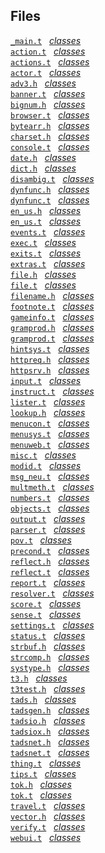 ---
---
## Files

<a href="file/_main.t.html#_main.t"
target="main"><code>_main.t</code></a>  
<a href="index/_main.t.html" target="classes"><em>classes</em></a>  
<a href="file/action.t.html#action.t"
target="main"><code>action.t</code></a>  
<a href="index/action.t.html" target="classes"><em>classes</em></a>  
<a href="file/actions.t.html#actions.t"
target="main"><code>actions.t</code></a>  
<a href="index/actions.t.html" target="classes"><em>classes</em></a>  
<a href="file/actor.t.html#actor.t"
target="main"><code>actor.t</code></a>  
<a href="index/actor.t.html" target="classes"><em>classes</em></a>  
<a href="file/adv3.h.html#adv3.h" target="main"><code>adv3.h</code></a>
  <a href="index/adv3.h.html" target="classes"><em>classes</em></a>  
<a href="file/banner.t.html#banner.t"
target="main"><code>banner.t</code></a>  
<a href="index/banner.t.html" target="classes"><em>classes</em></a>  
<a href="file/bignum.h.html#bignum.h"
target="main"><code>bignum.h</code></a>  
<a href="index/bignum.h.html" target="classes"><em>classes</em></a>  
<a href="file/browser.t.html#browser.t"
target="main"><code>browser.t</code></a>  
<a href="index/browser.t.html" target="classes"><em>classes</em></a>  
<a href="file/bytearr.h.html#bytearr.h"
target="main"><code>bytearr.h</code></a>  
<a href="index/bytearr.h.html" target="classes"><em>classes</em></a>  
<a href="file/charset.h.html#charset.h"
target="main"><code>charset.h</code></a>  
<a href="index/charset.h.html" target="classes"><em>classes</em></a>  
<a href="file/console.t.html#console.t"
target="main"><code>console.t</code></a>  
<a href="index/console.t.html" target="classes"><em>classes</em></a>  
<a href="file/date.h.html#date.h" target="main"><code>date.h</code></a>
  <a href="index/date.h.html" target="classes"><em>classes</em></a>  
<a href="file/dict.h.html#dict.h" target="main"><code>dict.h</code></a>
  <a href="index/dict.h.html" target="classes"><em>classes</em></a>  
<a href="file/disambig.t.html#disambig.t"
target="main"><code>disambig.t</code></a>  
<a href="index/disambig.t.html" target="classes"><em>classes</em></a>  
<a href="file/dynfunc.h.html#dynfunc.h"
target="main"><code>dynfunc.h</code></a>  
<a href="index/dynfunc.h.html" target="classes"><em>classes</em></a>  
<a href="file/dynfunc.t.html#dynfunc.t"
target="main"><code>dynfunc.t</code></a>  
<a href="index/dynfunc.t.html" target="classes"><em>classes</em></a>  
<a href="file/en_us.h.html#en_us.h"
target="main"><code>en_us.h</code></a>  
<a href="index/en_us.h.html" target="classes"><em>classes</em></a>  
<a href="file/en_us.t.html#en_us.t"
target="main"><code>en_us.t</code></a>  
<a href="index/en_us.t.html" target="classes"><em>classes</em></a>  
<a href="file/events.t.html#events.t"
target="main"><code>events.t</code></a>  
<a href="index/events.t.html" target="classes"><em>classes</em></a>  
<a href="file/exec.t.html#exec.t" target="main"><code>exec.t</code></a>
  <a href="index/exec.t.html" target="classes"><em>classes</em></a>  
<a href="file/exits.t.html#exits.t"
target="main"><code>exits.t</code></a>  
<a href="index/exits.t.html" target="classes"><em>classes</em></a>  
<a href="file/extras.t.html#extras.t"
target="main"><code>extras.t</code></a>  
<a href="index/extras.t.html" target="classes"><em>classes</em></a>  
<a href="file/file.h.html#file.h" target="main"><code>file.h</code></a>
  <a href="index/file.h.html" target="classes"><em>classes</em></a>  
<a href="file/file.t.html#file.t" target="main"><code>file.t</code></a>
  <a href="index/file.t.html" target="classes"><em>classes</em></a>  
<a href="file/filename.h.html#filename.h"
target="main"><code>filename.h</code></a>  
<a href="index/filename.h.html" target="classes"><em>classes</em></a>  
<a href="file/footnote.t.html#footnote.t"
target="main"><code>footnote.t</code></a>  
<a href="index/footnote.t.html" target="classes"><em>classes</em></a>  
<a href="file/gameinfo.t.html#gameinfo.t"
target="main"><code>gameinfo.t</code></a>  
<a href="index/gameinfo.t.html" target="classes"><em>classes</em></a>  
<a href="file/gramprod.h.html#gramprod.h"
target="main"><code>gramprod.h</code></a>  
<a href="index/gramprod.h.html" target="classes"><em>classes</em></a>  
<a href="file/gramprod.t.html#gramprod.t"
target="main"><code>gramprod.t</code></a>  
<a href="index/gramprod.t.html" target="classes"><em>classes</em></a>  
<a href="file/hintsys.t.html#hintsys.t"
target="main"><code>hintsys.t</code></a>  
<a href="index/hintsys.t.html" target="classes"><em>classes</em></a>  
<a href="file/httpreq.h.html#httpreq.h"
target="main"><code>httpreq.h</code></a>  
<a href="index/httpreq.h.html" target="classes"><em>classes</em></a>  
<a href="file/httpsrv.h.html#httpsrv.h"
target="main"><code>httpsrv.h</code></a>  
<a href="index/httpsrv.h.html" target="classes"><em>classes</em></a>  
<a href="file/input.t.html#input.t"
target="main"><code>input.t</code></a>  
<a href="index/input.t.html" target="classes"><em>classes</em></a>  
<a href="file/instruct.t.html#instruct.t"
target="main"><code>instruct.t</code></a>  
<a href="index/instruct.t.html" target="classes"><em>classes</em></a>  
<a href="file/lister.t.html#lister.t"
target="main"><code>lister.t</code></a>  
<a href="index/lister.t.html" target="classes"><em>classes</em></a>  
<a href="file/lookup.h.html#lookup.h"
target="main"><code>lookup.h</code></a>  
<a href="index/lookup.h.html" target="classes"><em>classes</em></a>  
<a href="file/menucon.t.html#menucon.t"
target="main"><code>menucon.t</code></a>  
<a href="index/menucon.t.html" target="classes"><em>classes</em></a>  
<a href="file/menusys.t.html#menusys.t"
target="main"><code>menusys.t</code></a>  
<a href="index/menusys.t.html" target="classes"><em>classes</em></a>  
<a href="file/menuweb.t.html#menuweb.t"
target="main"><code>menuweb.t</code></a>  
<a href="index/menuweb.t.html" target="classes"><em>classes</em></a>  
<a href="file/misc.t.html#misc.t" target="main"><code>misc.t</code></a>
  <a href="index/misc.t.html" target="classes"><em>classes</em></a>  
<a href="file/modid.t.html#modid.t"
target="main"><code>modid.t</code></a>  
<a href="index/modid.t.html" target="classes"><em>classes</em></a>  
<a href="file/msg_neu.t.html#msg_neu.t"
target="main"><code>msg_neu.t</code></a>  
<a href="index/msg_neu.t.html" target="classes"><em>classes</em></a>  
<a href="file/multmeth.t.html#multmeth.t"
target="main"><code>multmeth.t</code></a>  
<a href="index/multmeth.t.html" target="classes"><em>classes</em></a>  
<a href="file/numbers.t.html#numbers.t"
target="main"><code>numbers.t</code></a>  
<a href="index/numbers.t.html" target="classes"><em>classes</em></a>  
<a href="file/objects.t.html#objects.t"
target="main"><code>objects.t</code></a>  
<a href="index/objects.t.html" target="classes"><em>classes</em></a>  
<a href="file/output.t.html#output.t"
target="main"><code>output.t</code></a>  
<a href="index/output.t.html" target="classes"><em>classes</em></a>  
<a href="file/parser.t.html#parser.t"
target="main"><code>parser.t</code></a>  
<a href="index/parser.t.html" target="classes"><em>classes</em></a>  
<a href="file/pov.t.html#pov.t" target="main"><code>pov.t</code></a>  
<a href="index/pov.t.html" target="classes"><em>classes</em></a>  
<a href="file/precond.t.html#precond.t"
target="main"><code>precond.t</code></a>  
<a href="index/precond.t.html" target="classes"><em>classes</em></a>  
<a href="file/reflect.h.html#reflect.h"
target="main"><code>reflect.h</code></a>  
<a href="index/reflect.h.html" target="classes"><em>classes</em></a>  
<a href="file/reflect.t.html#reflect.t"
target="main"><code>reflect.t</code></a>  
<a href="index/reflect.t.html" target="classes"><em>classes</em></a>  
<a href="file/report.t.html#report.t"
target="main"><code>report.t</code></a>  
<a href="index/report.t.html" target="classes"><em>classes</em></a>  
<a href="file/resolver.t.html#resolver.t"
target="main"><code>resolver.t</code></a>  
<a href="index/resolver.t.html" target="classes"><em>classes</em></a>  
<a href="file/score.t.html#score.t"
target="main"><code>score.t</code></a>  
<a href="index/score.t.html" target="classes"><em>classes</em></a>  
<a href="file/sense.t.html#sense.t"
target="main"><code>sense.t</code></a>  
<a href="index/sense.t.html" target="classes"><em>classes</em></a>  
<a href="file/settings.t.html#settings.t"
target="main"><code>settings.t</code></a>  
<a href="index/settings.t.html" target="classes"><em>classes</em></a>  
<a href="file/status.t.html#status.t"
target="main"><code>status.t</code></a>  
<a href="index/status.t.html" target="classes"><em>classes</em></a>  
<a href="file/strbuf.h.html#strbuf.h"
target="main"><code>strbuf.h</code></a>  
<a href="index/strbuf.h.html" target="classes"><em>classes</em></a>  
<a href="file/strcomp.h.html#strcomp.h"
target="main"><code>strcomp.h</code></a>  
<a href="index/strcomp.h.html" target="classes"><em>classes</em></a>  
<a href="file/systype.h.html#systype.h"
target="main"><code>systype.h</code></a>  
<a href="index/systype.h.html" target="classes"><em>classes</em></a>  
<a href="file/t3.h.html#t3.h" target="main"><code>t3.h</code></a>  
<a href="index/t3.h.html" target="classes"><em>classes</em></a>  
<a href="file/t3test.h.html#t3test.h"
target="main"><code>t3test.h</code></a>  
<a href="index/t3test.h.html" target="classes"><em>classes</em></a>  
<a href="file/tads.h.html#tads.h" target="main"><code>tads.h</code></a>
  <a href="index/tads.h.html" target="classes"><em>classes</em></a>  
<a href="file/tadsgen.h.html#tadsgen.h"
target="main"><code>tadsgen.h</code></a>  
<a href="index/tadsgen.h.html" target="classes"><em>classes</em></a>  
<a href="file/tadsio.h.html#tadsio.h"
target="main"><code>tadsio.h</code></a>  
<a href="index/tadsio.h.html" target="classes"><em>classes</em></a>  
<a href="file/tadsiox.h.html#tadsiox.h"
target="main"><code>tadsiox.h</code></a>  
<a href="index/tadsiox.h.html" target="classes"><em>classes</em></a>  
<a href="file/tadsnet.h.html#tadsnet.h"
target="main"><code>tadsnet.h</code></a>  
<a href="index/tadsnet.h.html" target="classes"><em>classes</em></a>  
<a href="file/tadsnet.t.html#tadsnet.t"
target="main"><code>tadsnet.t</code></a>  
<a href="index/tadsnet.t.html" target="classes"><em>classes</em></a>  
<a href="file/thing.t.html#thing.t"
target="main"><code>thing.t</code></a>  
<a href="index/thing.t.html" target="classes"><em>classes</em></a>  
<a href="file/tips.t.html#tips.t" target="main"><code>tips.t</code></a>
  <a href="index/tips.t.html" target="classes"><em>classes</em></a>  
<a href="file/tok.h.html#tok.h" target="main"><code>tok.h</code></a>  
<a href="index/tok.h.html" target="classes"><em>classes</em></a>  
<a href="file/tok.t.html#tok.t" target="main"><code>tok.t</code></a>  
<a href="index/tok.t.html" target="classes"><em>classes</em></a>  
<a href="file/travel.t.html#travel.t"
target="main"><code>travel.t</code></a>  
<a href="index/travel.t.html" target="classes"><em>classes</em></a>  
<a href="file/vector.h.html#vector.h"
target="main"><code>vector.h</code></a>  
<a href="index/vector.h.html" target="classes"><em>classes</em></a>  
<a href="file/verify.t.html#verify.t"
target="main"><code>verify.t</code></a>  
<a href="index/verify.t.html" target="classes"><em>classes</em></a>  
<a href="file/webui.t.html#webui.t"
target="main"><code>webui.t</code></a>  
<a href="index/webui.t.html" target="classes"><em>classes</em></a>  
